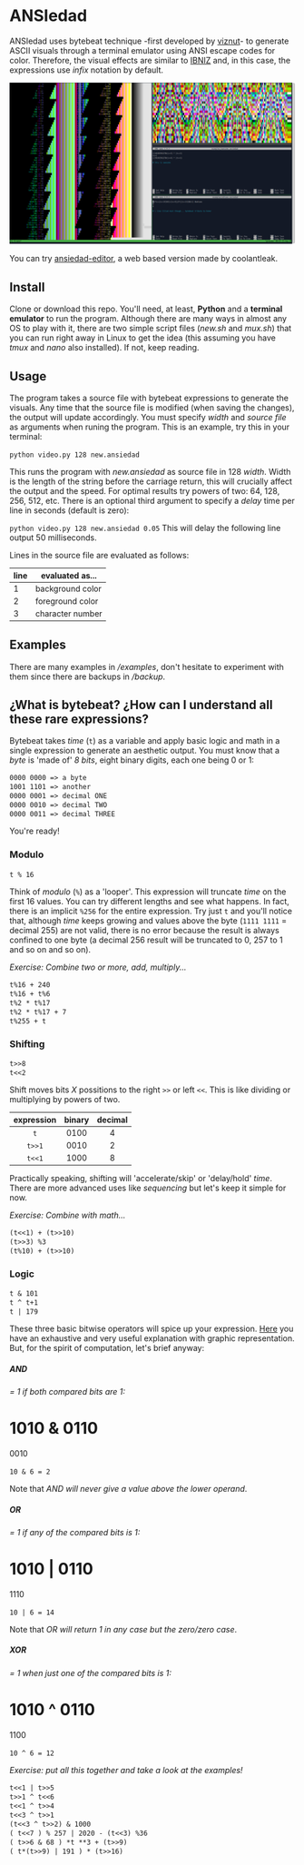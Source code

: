 # ANSIedad

ANSIedad uses bytebeat technique -first developed by [viznut](http://viznut.fi/en/)- to generate ASCII visuals through a terminal emulator using ANSI escape codes for color. Therefore, the visual effects are similar to [IBNIZ](https://github.com/viznut/IBNIZ) and, in this case, the expressions use *infix* notation by default.

<img src="https://raw.githubusercontent.com/gabochi/ANSIedad/master/screenshots/mux.png?raw=true">

You can try [ansiedad-editor](https://github.com/coolantleak/ansiedad-editor), a web based version made by coolantleak.

## Install

Clone or download this repo. You'll need, at least, **Python** and a **terminal emulator** to run the program. Although there are many ways in almost any OS to play with it, there are two simple script files (*new.sh* and *mux.sh*) that you can run right away in Linux to get the idea (this assuming you have *tmux* and *nano* also installed). If not, keep reading.

## Usage

The program takes a source file with bytebeat expressions to generate the visuals. Any time that the source file is modified (when saving the changes), the output will update accordingly. You must specify *width* and *source file* as arguments when runing the program. This is an example, try this in your terminal:

`python video.py 128 new.ansiedad`

This runs the program with *new.ansiedad* as source file in 128 *width*. Width is the length of the string before the carriage return, this will crucially affect the output and the speed. For optimal results try powers of two: 64, 128, 256, 512, etc. There is an optional third argument to specify a *delay* time per line in seconds (default is zero):

`python video.py 128 new.ansiedad 0.05`
This will delay the following line output 50 milliseconds.

Lines in the source file are evaluated as follows:

line|evaluated as...
---|---
1|background color
2|foreground color
3|character number

## Examples

There are many examples in */examples*, don't hesitate to experiment with them since there are backups in */backup*.

## ¿What is bytebeat? ¿How can I understand all these rare expressions?

Bytebeat takes *time* (`t`) as a variable and apply basic logic and math in a single expression to generate an aesthetic output. You must know that a *byte* is 'made of' *8 bits*, eight binary digits, each one being 0 or 1:

```
0000 0000 => a byte
1001 1101 => another
0000 0001 => decimal ONE
0000 0010 => decimal TWO
0000 0011 => decimal THREE
```

You're ready!

### Modulo

```
t % 16
```

Think of *modulo* (`%`) as a 'looper'. This expression will truncate *time* on the first 16 values. You can try different lengths and see what happens. In fact, there is an implicit `%256` for the entire expression. Try just `t` and you'll notice that, although *time* keeps growing and values above the byte (`1111 1111` = decimal 255) are not valid, there is no error because the result is always confined to one byte (a decimal 256 result will be truncated to 0, 257 to 1 and so on and so on).

*Exercise: Combine two or more, add, multiply...*

```
t%16 + 240
t%16 + t%6
t%2 * t%17
t%2 * t%17 + 7
t%255 + t
```

### Shifting

```
t>>8
t<<2
```

Shift moves bits *X* possitions to the right `>>` or left `<<`. This is like dividing or multiplying by powers of two.

|expression|binary|decimal
|:---:|:---:|:---:
`t`|0100|4
`t>>1`|0010|2
`t<<1`|1000|8

Practically speaking, shifting will 'accelerate/skip' or 'delay/hold' *time*. There are more advanced uses like *sequencing* but let's keep it simple for now.

*Exercise: Combine with math...*

```
(t<<1) + (t>>10)
(t>>3) %3
(t%10) + (t>>10)
```

### Logic

```
t & 101
t ^ t+1
t | 179
```

These three basic bitwise operators will spice up your expression. [Here](https://en.wikipedia.org/wiki/Bitwise_operation#Bitwise_operators) you have an exhaustive and very useful explanation with graphic representation. But, for the spirit of computation, let's brief anyway:

##### **AND** 
###### = 1 if *both* compared bits are 1:

1010
&
0110
=
0010

`10 & 6 = 2`

Note that *AND will never give a value above the lower operand*.

##### **OR**
###### = 1 if *any* of the compared bits is 1:

1010
|
0110
=
1110

`10 | 6 = 14`

Note that *OR will return 1 in any case but the zero/zero case*.

##### **XOR**
###### = 1 when *just one* of the compared bits is 1:

1010
^
0110
=
1100

`10 ^ 6 = 12`

*Exercise: put all this together and take a look at the examples!*

```
t<<1 | t>>5
t>>1 ^ t<<6
t<<1 ^ t>>4
t<<3 ^ t>>1
(t<<3 ^ t>>2) & 1000
( t<<7 ) % 257 | 2020 - (t<<3) %36
( t>>6 & 68 ) *t **3 + (t>>9)
( t*(t>>9) | 191 ) * (t>>16)

```

